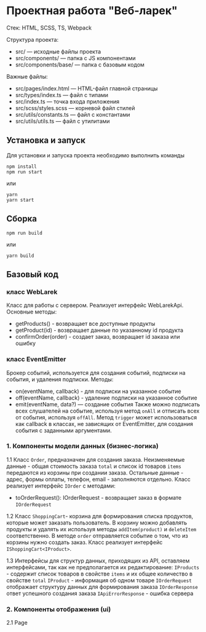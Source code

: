 # Проектная работа "Веб-ларек"

Стек: HTML, SCSS, TS, Webpack

Структура проекта:
- src/ — исходные файлы проекта
- src/components/ — папка с JS компонентами
- src/components/base/ — папка с базовым кодом

Важные файлы:
- src/pages/index.html — HTML-файл главной страницы
- src/types/index.ts — файл с типами
- src/index.ts — точка входа приложения
- src/scss/styles.scss — корневой файл стилей
- src/utils/constants.ts — файл с константами
- src/utils/utils.ts — файл с утилитами

## Установка и запуск
Для установки и запуска проекта необходимо выполнить команды

```
npm install
npm run start
```

или

```
yarn
yarn start
```
## Сборка

```
npm run build
```

или

```
yarn build
```

## Базовый код

### класс WebLarek
Класс для работы с сервером. Реализует интерфейс WebLarekApi. Основные методы: 
 - getProducts() - возвращает все доступные продукты
 - getProduct(id) - возвращает данные по указанному id продукта
 - confirmOrder(order) - создает заказ, возвращает id заказа или ошибку

### класс EventEmitter 
Брокер событий, используется для создания событий, подписки на события, и удаления подписки.
Методы: 
 - on(eventName, callback) - для подписки на указанное событие
 - off(eventName, callback) - удаление подписки на указанное событие
 - emit(eventName, data?) — создание события
Также можно подписать всех слушателей на событие, используя метод ```onAll``` и отписать всех от события, используя ```offAll```.
Метод ```trigger``` может использоваться как callback в классах, не зависящих от EventEmitter, для создания события с заданными
аргументами.


### 1. Компоненты модели данных (бизнес-логика)

1.1 Класс ```Order```, предназначен для создания заказа. Неизменяемые данные - общая стоимость заказа ```total``` и список id товаров ```items``` передаются из корзины при создании заказа. Остальные данные - адрес, формы оплаты, телефон, email - заполняются отдельно. 
Класс реализует интерфейс ```IOrder``` с методами:
 - toOrderRequest(): IOrderRequest - возвращает заказ в формате ```IOrderRequest```

1.2 Класс ```ShoppingCart```- корзина для формирования списка продуктов, которые может заказать пользователь.
В корзину можно добавлять продукты и удалять их используя методы ```addItem(product)``` и ```deleteItem``` соответственно.
В методе ```order``` отправляется событие о том, что из корзины нужно создать заказ. 
Класс реализует интерфейс ```IShoppingCart<IProduct>```.

1.3 Интерфейсы для структур данных, приходящих из API, оставляем интерфейсами, так как не предполагается их редактирование: 
```IProducts``` - содержит список товаров в свойстве ```items``` и их общее количество в свойстве ```total```
```IProduct``` - информация об одном товаре
```IOrderRequest``` отображает структуру данных для формирования заказа
```IOrderResponse``` ответ успешного создания заказа
```IApiErrorResponse``` - ошибка сервера


### 2. Компоненты отображения (ui)

2.1 Page 
